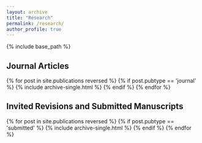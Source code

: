 ```yaml
---
layout: archive
title: "Research"
permalink: /research/
author_profile: true
---
```


{% include base_path %}

<h2>Journal Articles</h2>
{% for post in site.publications reversed %}
  {% if post.pubtype == 'journal' %}
      {% include archive-single.html %}
  {% endif %}
{% endfor %}


<h2>Invited Revisions and Submitted Manuscripts </h2>
{% for post in site.publications reversed %}
  {% if post.pubtype == 'submitted' %}
      {% include archive-single.html %}
  {% endif %}
{% endfor %}


